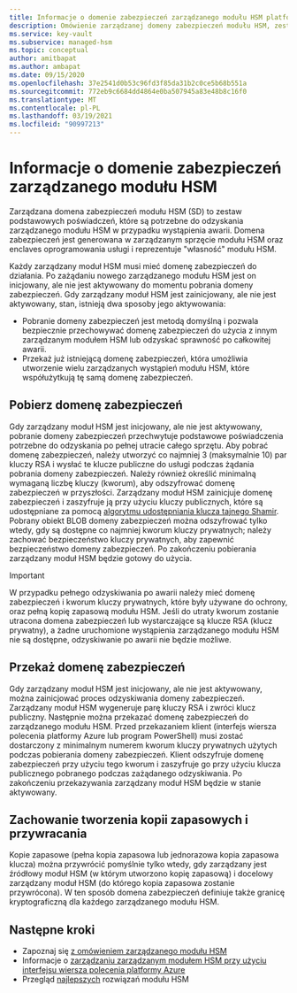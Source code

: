 ```yaml
---
title: Informacje o domenie zabezpieczeń zarządzanego modułu HSM platformy Azure
description: Omówienie zarządzanej domeny zabezpieczeń modułu HSM, zestaw podstawowych poświadczeń wymaganych do odzyskania zarządzanego modułu HSM
ms.service: key-vault
ms.subservice: managed-hsm
ms.topic: conceptual
author: amitbapat
ms.author: ambapat
ms.date: 09/15/2020
ms.openlocfilehash: 37e2541d0b53c96fd3f85da31b2c0ce5b68b551a
ms.sourcegitcommit: 772eb9c6684dd4864e0ba507945a83e48b8c16f0
ms.translationtype: MT
ms.contentlocale: pl-PL
ms.lasthandoff: 03/19/2021
ms.locfileid: "90997213"
---
```

# <a name="about-the-managed-hsm-security-domain"></a>Informacje o domenie zabezpieczeń zarządzanego modułu HSM

Zarządzana domena zabezpieczeń modułu HSM (SD) to zestaw podstawowych poświadczeń, które są potrzebne do odzyskania zarządzanego modułu HSM w przypadku wystąpienia awarii. Domena zabezpieczeń jest generowana w zarządzanym sprzęcie modułu HSM oraz enclaves oprogramowania usługi i reprezentuje "własność" modułu HSM.

Każdy zarządzany moduł HSM musi mieć domenę zabezpieczeń do działania. Po zażądaniu nowego zarządzanego modułu HSM jest on inicjowany, ale nie jest aktywowany do momentu pobrania domeny zabezpieczeń. Gdy zarządzany moduł HSM jest zainicjowany, ale nie jest aktywowany, stan, istnieją dwa sposoby jego aktywowania:
- Pobranie domeny zabezpieczeń jest metodą domyślną i pozwala bezpiecznie przechowywać domenę zabezpieczeń do użycia z innym zarządzanym modułem HSM lub odzyskać sprawność po całkowitej awarii.
- Przekaż już istniejącą domenę zabezpieczeń, która umożliwia utworzenie wielu zarządzanych wystąpień modułu HSM, które współużytkują tę samą domenę zabezpieczeń.

## <a name="download-your-security-domain"></a>Pobierz domenę zabezpieczeń

Gdy zarządzany moduł HSM jest inicjowany, ale nie jest aktywowany, pobranie domeny zabezpieczeń przechwytuje podstawowe poświadczenia potrzebne do odzyskania po pełnej utracie całego sprzętu. Aby pobrać domenę zabezpieczeń, należy utworzyć co najmniej 3 (maksymalnie 10) par kluczy RSA i wysłać te klucze publiczne do usługi podczas żądania pobrania domeny zabezpieczeń. Należy również określić minimalną wymaganą liczbę kluczy (kworum), aby odszyfrować domenę zabezpieczeń w przyszłości. Zarządzany moduł HSM zainicjuje domenę zabezpieczeń i zaszyfruje ją przy użyciu kluczy publicznych, które są udostępniane za pomocą [algorytmu udostępniania klucza tajnego Shamir](https://dl.acm.org/doi/10.1145/359168.359176). Pobrany obiekt BLOB domeny zabezpieczeń można odszyfrować tylko wtedy, gdy są dostępne co najmniej kworum kluczy prywatnych; należy zachować bezpieczeństwo kluczy prywatnych, aby zapewnić bezpieczeństwo domeny zabezpieczeń. Po zakończeniu pobierania zarządzany moduł HSM będzie gotowy do użycia.  

> [!IMPORTANT]
> W przypadku pełnego odzyskiwania po awarii należy mieć domenę zabezpieczeń i kworum kluczy prywatnych, które były używane do ochrony, oraz pełną kopię zapasową modułu HSM. Jeśli do utraty kworum zostanie utracona domena zabezpieczeń lub wystarczające są klucze RSA (klucz prywatny), a żadne uruchomione wystąpienia zarządzanego modułu HSM nie są dostępne, odzyskiwanie po awarii nie będzie możliwe.

## <a name="upload-a-security-domain"></a>Przekaż domenę zabezpieczeń

Gdy zarządzany moduł HSM jest inicjowany, ale nie jest aktywowany, można zainicjować proces odzyskiwania domeny zabezpieczeń. Zarządzany moduł HSM wygeneruje parę kluczy RSA i zwróci klucz publiczny. Następnie można przekazać domenę zabezpieczeń do zarządzanego modułu HSM. Przed przekazaniem klient (interfejs wiersza polecenia platformy Azure lub program PowerShell) musi zostać dostarczony z minimalnym numerem kworum kluczy prywatnych użytych podczas pobierania domeny zabezpieczeń. Klient odszyfruje domenę zabezpieczeń przy użyciu tego kworum i zaszyfruje go przy użyciu klucza publicznego pobranego podczas zażądanego odzyskiwania. Po zakończeniu przekazywania zarządzany moduł HSM będzie w stanie aktywowany.

## <a name="backup-and-restore-behavior"></a>Zachowanie tworzenia kopii zapasowych i przywracania

Kopie zapasowe (pełna kopia zapasowa lub jednorazowa kopia zapasowa klucza) można przywrócić pomyślnie tylko wtedy, gdy zarządzany jest źródłowy moduł HSM (w którym utworzono kopię zapasową) i docelowy zarządzany moduł HSM (do którego kopia zapasowa zostanie przywrócona). W ten sposób domena zabezpieczeń definiuje także granicę kryptograficzną dla każdego zarządzanego modułu HSM.

## <a name="next-steps"></a>Następne kroki

- Zapoznaj się [z omówieniem zarządzanego modułu HSM](overview.md)
- Informacje o [zarządzaniu zarządzanym modułem HSM przy użyciu interfejsu wiersza polecenia platformy Azure](key-management.md)
- Przegląd [najlepszych](best-practices.md) rozwiązań modułu HSM
